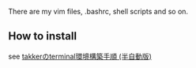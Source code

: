 There are my vim files, .bashrc, shell scripts and so on.

## How to install

see [takkerのterminal環境構築手順 (半自動版)](https://scrapbox.io/takker/takkerのterminal環境構築手順_(半自動版))

